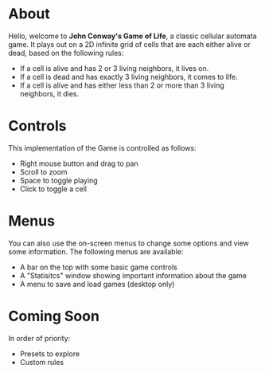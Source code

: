 # About
Hello, welcome to **John Conway's Game of Life**, a classic cellular automata game. It plays out on a 2D infinite grid of cells that are each either alive or dead, based on the following rules:

- If a cell is alive and has 2 or 3 living neighbors, it lives on.
- If a cell is dead and has exactly 3 living neighbors, it comes to life.
- If a cell is alive and has either less than 2 or more than 3 living neighbors, it dies.

# Controls
This implementation of the Game is controlled as follows:
- Right mouse button and drag to pan
- Scroll to zoom
- Space to toggle playing
- Click to toggle a cell

# Menus
You can also use the on-screen menus to change some options and view some information. The following menus are available:
- A bar on the top with some basic game controls
- A "Statisitcs" window showing important information about the game
- A menu to save and load games (desktop only)

# Coming Soon
In order of priority:
- Presets to explore
- Custom rules
